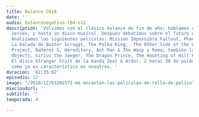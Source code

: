 ```yaml
---
title: Balance 2018
date: ''
audio: balancenegativo-t04-e12
description: 'Volvimos con el clásico balance de fin de año; hablamos de películas,
  series, y hasta un disco musical. Después debatimos sobre el futuro del streaming.
  Analizamos las siguientes películas: Mission Impossible Fallout, Phantom Thread,
  La balada de Buster Scruggs, The Polka King,  The Other Side of the Wind, The Florida
  Project, Bañeros 5, Hereditary, Ant Man & The Wasp y Roma; también las series: Sharp
  Objects, Sirius the Jaeger, The Dragon Prince, The Haunting of Hill House y Voltron.
  El disco Stranger Fruit de la banda Zeal & Ardor. 2 horas 30 de polémica y discusión,
  como ya es característico en nosotros. '
duracion: '02:35:02'
episodio: 12
image: "/2018/12/63201571-me-encantan-las-películas-de-rollo-de-película.jpg"
mixcloudurl: ''
subtitle: ''
temporada: 4

---
```


